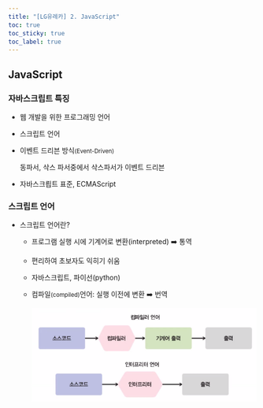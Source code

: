 ```yaml
---
title: "[LG유레카] 2. JavaScript"
toc: true
toc_sticky: true
toc_label: true
---
```


## JavaScript

### 자바스크립트 특징

- 웹 개발을 위한 프로그래밍 언어

- 스크립트 언어

- 이벤트 드리븐 방식<small>(Event-Driven)</small>

  동파서, 삭스 파서중에서 삭스파서가 이벤트 드리븐

- 자바스크릡트 표준, ECMAScript

### 스크립트 언어

- 스크립트 언어란?

  - 프로그램 실행 시에 기계어로 변환(interpreted) ➡️ 통역

  - 편리하여 초보자도 익히기 쉬움

  - 자바스크립트, 파이선(python)

  - 컴파일<small>(compiled)</small>언어: 실행 이전에 변환 ➡️ 번역

    <img src="/../../images/2024-07-04-JavaScript/image-20240704142740709.png" alt="image-20240704142740709" style="zoom:80%;" />